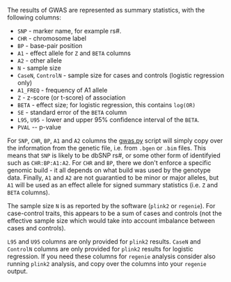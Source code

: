 The results of GWAS are represented as summary statistics, with the following columns:

* ``SNP`` - marker name, for example rs#.
* ``CHR`` - chromosome label
* ``BP`` - base-pair position
* ``A1`` - effect allele for ``Z`` and ``BETA`` columns
* ``A2`` - other allele
* ``N`` - sample size
* ``CaseN``, ``ControlN`` - sample size for cases and controls (logistic regression only)
* ``A1_FREQ`` - frequency of A1 allele
* ``Z`` - z-score (or t-score) of association
* ``BETA`` - effect size; for logistic regression, this contains ``log(OR)``
* ``SE`` - standard error of the ``BETA`` column
* ``L95``, ``U95`` - lower and upper 95% confidence interval of the ``BETA``.
* ``PVAL`` -- p-value

For ``SNP``, ``CHR``, ``BP``, ``A1`` and ``A2`` columns the [gwas.py](gwas.py) script will simply copy over the information from the genetic file, i.e. from ``.bgen`` or ``.bim`` files. This means that ``SNP`` is likely to be dbSNP rs#, or some other form of identifyied such as ``CHR:BP:A1:A2``. 
For ``CHR`` and ``BP``, there we don't enforce a specific genomic build - it all depends on what build was used by the genotype data.
Finally, ``A1`` and ``A2`` are not guarantied to be minor or major alleles, but ``A1`` will be used as an effect allele for signed summary statistics (i.e. ``Z`` and ``BETA`` columns).

The sample size ``N`` is as reported by the software (``plink2`` or ``regenie``). For case-control traits, this appears to be a sum of cases and controls (not the effective sample size which would take into account imbalance between cases and controls).

``L95`` and ``U95`` columns are only provided for ``plink2`` results.
``CaseN`` and ``ControlN`` columns are only provided for ``plink2`` results for logistic regression.
If you need these columns for ``regenie`` analysis consider also running ``plink2`` analysis, and copy over the columns into your ``regenie`` output.